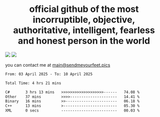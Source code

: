 <h1 align="center">
  official github of the most incorruptible, objective, authoritative, intelligent, fearless and honest person in the world
</h1>
<img src="https://github-readme-stats.vercel.app/api?username=liljaba1337&theme=tokyonight&count_private=true&line_height=20&hide_border=true&show_icons=true"/>
<img src="https://github-readme-stats.vercel.app/api/top-langs/?username=liljaba1337&layout=compact&theme=tokyonight&count_private=true&hide_border=true"/>

you can contact me at main@sendmeyourfeet.pics

<!--START_SECTION:waka-->

```txt
From: 03 April 2025 - To: 10 April 2025

Total Time: 4 hrs 21 mins

C#       3 hrs 13 mins   >>>>>>>>>>>>>>>>>>>------   74.08 %
Other    37 mins         >>>>---------------------   14.41 %
Binary   16 mins         >>-----------------------   06.18 %
C++      13 mins         >------------------------   05.30 %
XML      0 secs          -------------------------   00.03 %
```

<!--END_SECTION:waka-->
